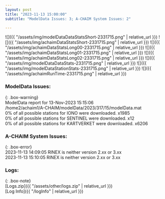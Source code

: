 ```yaml
---
layout: post
title: "2023-11-13 15:00:00"
subtitle: "ModelData Issues: 3; A-CHAIM System Issues: 2"

---
```


![]({{ "/assets/img/modelDataDataStatsShort-2331715.png" | relative_url }})
![]({{ "/assets/img/achaimDataStatsShort-2331715.png" | relative_url }})
![]({{ "/assets/img/achaimDataStatsLong00-2331715.png" | relative_url }})
![]({{ "/assets/img/achaimDataStatsLong01-2331715.png" | relative_url }})
![]({{ "/assets/img/achaimDataStatsLong02-2331715.png" | relative_url }})
![]({{ "/assets/img/modelDataDataStats-2331715.png" | relative_url }})
![]({{ "/assets/img/modelDataStationStats-2331715.png" | relative_url }})
![]({{ "/assets/img/achaimRunTime-2331715.png" | relative_url }})


### ModelData Issues:  
  
{: .box-warning}  
 ModelData report for 13-Nov-2023 15:15:06   
 /home2/achaim1/A-CHAIM/modelData/2023/317/15/modelData.mat   
 0% of all possible stations for IONO were downloaded. x1985   
 0% of all possible stations for SENTINEL were downloaded. x12   
 0% of all possible stations for KARTVERKET were downloaded. x6206   
  
### A-CHAIM System Issues:  
  
{: .box-error}  
2023-11-13 14:09:05 RINEX is neither version 2.xx or 3.xx  
2023-11-13 15:10:05 RINEX is neither version 2.xx or 3.xx  

### Logs:  
  
{: .box-note}  
[Logs.zip]({{ "/assets/other/logs.zip" | relative_url }})  
[Log Info]({{ "/logInfo" | relative_url }})  
